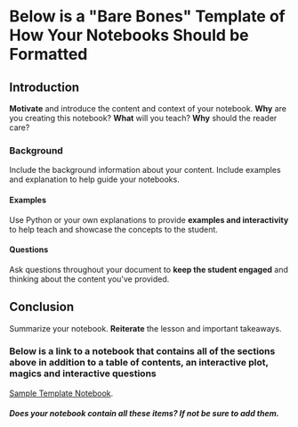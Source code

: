 # Below is a "Bare Bones" Template of How Your Notebooks Should be Formatted

## Introduction

**Motivate**  and introduce the content and context of your notebook. **Why** are you creating this notebook? **What** will you teach? **Why** should the reader care?

### Background

Include the background information about your content. Include examples and explanation to help guide your notebooks.

#### Examples

Use Python or your own explanations to provide **examples and interactivity** to help teach and showcase the concepts to the student.

#### Questions

Ask questions throughout your document to **keep the student engaged** and thinking about the content you've provided.

## Conclusion

Summarize your notebook. **Reiterate** the lesson and important takeaways.   

### Below is a link to a notebook that contains all of the sections above in addition to a table of contents, an interactive plot, magics and interactive questions

[Sample Template Notebook](https://github.com/callysto/notebook-templates/blob/master/templates/Notebook_Template_With_TableContents.ipynb).

##### Does your notebook contain all these items? If not be sure to add them.


